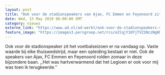 ```yaml
---
layout: post
title: "Ook voor de stadionspeakers van Ajax, FC Emmen en Feyenoord zit het seizoen erop"
date: Wed, 15 May 2019 06:00:00 GMT
category: nieuws
externe_link: "https://www.ad.nl/ad-werkt/ook-voor-de-stadionspeakers-van-ajax-fc-emmen-en-feyenoord-zit-het-seizoen-erop~a3943a15/"
feature_image: "https://images3.persgroep.net/rcs/o2lqjY3dYjTVZ1NzzNg6MjaafXQ/diocontent/148330521/_fitwidth/400/?appId=21791a8992982cd8da851550a453bd7f&quality=0.7"
---
```


Ook voor de stadionspeaker zit het voetbalseizoen er na vandaag op. Vaste waarde bij elke thuiswedstrijd, maar een opleiding bestaat er niet. Ook de speakers van Ajax, FC Emmen en Feyenoord rolden zomaar in deze bijzondere baan. ,,Het was hartverwarmend dat het Legioen er ook voor mij was toen ik terugkeerde.’’
